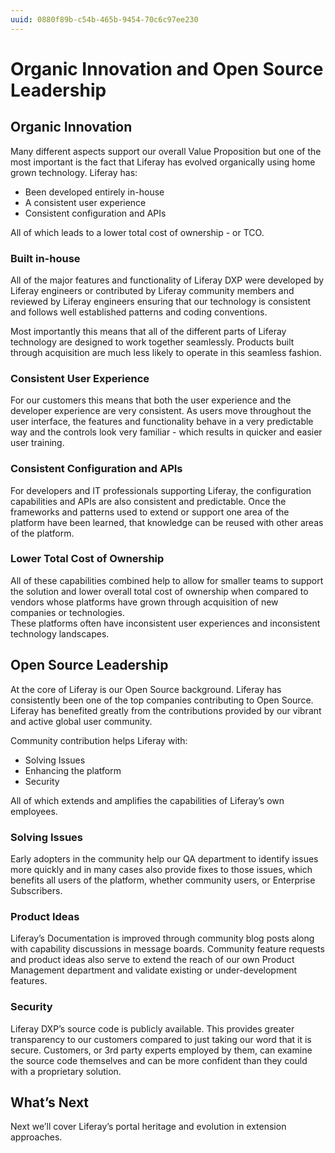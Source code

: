 ```yaml
---
uuid: 0880f89b-c54b-465b-9454-70c6c97ee230
---
```


# Organic Innovation and Open Source Leadership


## Organic Innovation

Many different aspects support our overall Value Proposition but one of the most important is the fact that Liferay has evolved organically using home grown technology. Liferay has:

* Been developed entirely in-house
* A consistent user experience
* Consistent configuration and APIs

All of which leads to a lower total cost of ownership - or TCO.

### Built in-house

All of the major features and functionality of Liferay DXP were developed by Liferay engineers or contributed by Liferay community members and reviewed by Liferay engineers ensuring that our technology is consistent and follows well established patterns and coding conventions.  

Most importantly this means that all of the different parts of Liferay technology are designed to work together seamlessly.  Products built through acquisition are much less likely to operate in this seamless fashion.

### Consistent User Experience

For our customers this means that both the user experience and the developer experience are very consistent.  As users move throughout the user interface, the features and functionality behave in a very predictable way and the controls look very familiar - which results in quicker and easier user training.

### Consistent Configuration and APIs

For developers and IT professionals supporting Liferay, the configuration capabilities and APIs are also consistent and predictable.  Once the frameworks and patterns used to extend or support one area of the platform have been learned, that knowledge can be reused with other areas of the platform.  

### Lower Total Cost of Ownership

All of these capabilities combined help to allow for smaller teams to support the solution and lower overall total cost of ownership when compared to vendors whose platforms have grown through acquisition of new companies or technologies.  
These platforms often have inconsistent user experiences and inconsistent technology landscapes.  

## Open Source Leadership

At the core of Liferay is our Open Source background.  Liferay has consistently been one of the top companies contributing to Open Source. Liferay has benefited greatly from the contributions provided by our vibrant and active global user community.

Community contribution helps Liferay with:

* Solving Issues
* Enhancing the platform
* Security

All of which extends and amplifies the capabilities of Liferay’s own employees.

### Solving Issues

Early adopters in the community help our QA department to identify issues more quickly and in many cases also provide fixes to those issues, which benefits all users of the platform, whether community users, or Enterprise Subscribers.  

### Product Ideas

Liferay’s Documentation is improved through community blog posts along with capability discussions in message boards. Community feature requests and product ideas also serve to extend the reach of our own Product Management department and validate existing or under-development features.

### Security

Liferay DXP’s source code is publicly available. This provides greater transparency to our customers compared to just taking our word that it is secure.
Customers, or 3rd party experts employed by them, can examine the source code themselves and can be more confident than they could with a proprietary solution.

## What’s Next

Next we’ll cover Liferay’s portal heritage and evolution in extension approaches.
